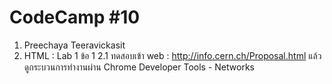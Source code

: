 # CodeCamp #10
1. Preechaya Teeravickasit
2. HTML : Lab 1 ข้อ 1 
2.1 ทดสอบเข้า web : http://info.cern.ch/Proposal.html แล้วดูกระบวนการทำงานผ่าน Chrome Developer Tools - Networks